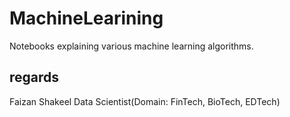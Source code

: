# MachineLearining
Notebooks explaining various machine learning algorithms.


regards
--
Faizan Shakeel
Data Scientist(Domain: FinTech, BioTech, EDTech)
